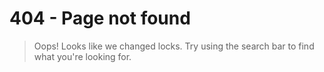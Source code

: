 # 404 - Page not found

> Oops! Looks like we changed locks. Try using the search bar to find what you're
  looking for.

